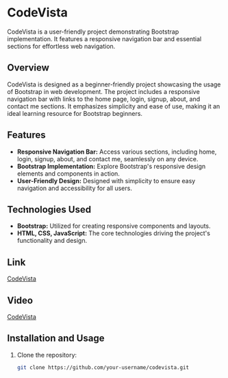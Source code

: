 # CodeVista

CodeVista is a user-friendly project demonstrating Bootstrap implementation. It features a responsive navigation bar and essential sections for effortless web navigation.

## Overview

CodeVista is designed as a beginner-friendly project showcasing the usage of Bootstrap in web development. The project includes a responsive navigation bar with links to the home page, login, signup, about, and contact me sections. It emphasizes simplicity and ease of use, making it an ideal learning resource for Bootstrap beginners.

## Features

- **Responsive Navigation Bar:** Access various sections, including home, login, signup, about, and contact me, seamlessly on any device.
- **Bootstrap Implementation:** Explore Bootstrap's responsive design elements and components in action.
- **User-Friendly Design:** Designed with simplicity to ensure easy navigation and accessibility for all users.

## Technologies Used

- **Bootstrap:** Utilized for creating responsive components and layouts.
- **HTML, CSS, JavaScript:** The core technologies driving the project's functionality and design.

## Link
[CodeVista](https://alfiyafatima09.github.io/CodeVista-BootstrapProject/)
## Video
[CodeVista](Demo-video.mp4)

## Installation and Usage

1. Clone the repository:
   ```bash
   git clone https://github.com/your-username/codevista.git
